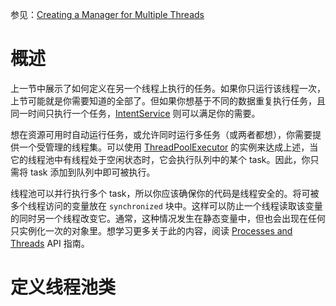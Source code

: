 参见：[Creating a Manager for Multiple Threads](https://developer.android.com/training/multiple-threads/create-threadpool.html)

# 概述
上一节中展示了如何定义在另一个线程上执行的任务。如果你只运行该线程一次，上节可能就是你需要知道的全部了。但如果你想基于不同的数据重复执行任务，且同一时间只执行一个任务，[IntentService](https://developer.android.com/reference/android/app/IntentService.html) 则可以满足你的需要。

想在资源可用时自动运行任务，或允许同时运行多任务（或两者都想），你需要提供一个受管理的线程集。可以使用 [ThreadPoolExecutor](https://developer.android.com/reference/java/util/concurrent/ThreadPoolExecutor.html) 的实例来达成上述，当它的线程池中有线程处于空闲状态时，它会执行队列中的某个 task。因此，你只需将 task 添加到队列中即可被执行。

线程池可以并行执行多个 task，所以你应该确保你的代码是线程安全的。将可被多个线程访问的变量放在 `synchronized` 块中。这样可以防止一个线程读取该变量的同时另一个线程改变它。通常，这种情况发生在静态变量中，但也会出现在任何只实例化一次的对象里。想学习更多关于此的内容，阅读 [Processes and Threads](https://developer.android.com/guide/components/processes-and-threads.html) API 指南。

# 定义线程池类